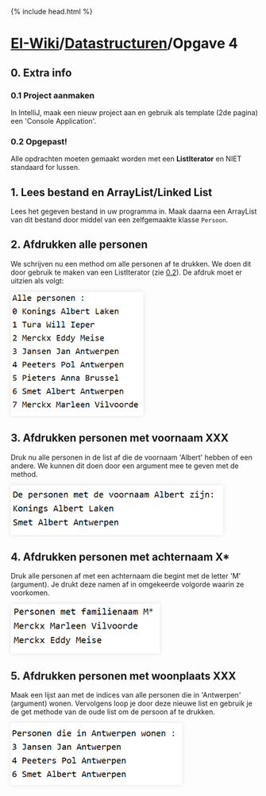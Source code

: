 {% include head.html %}
# [EI-Wiki](..)/[Datastructuren](Home)/Opgave 4
## 0. Extra info
### 0.1 Project aanmaken
In IntelliJ, maak een nieuw project aan en gebruik als template (2de pagina) een 'Console Application'.

### 0.2 Opgepast!
Alle opdrachten moeten gemaakt worden met een **ListIterator** en NIET standaard for lussen.

## 1. Lees bestand en ArrayList/Linked List
Lees het gegeven bestand in uw programma in. Maak daarna een ArrayList van dit bestand door middel van een zelfgemaakte klasse `Persoon`.

## 2. Afdrukken alle personen
We schrijven nu een method om alle personen af te drukken. We doen dit door gebruik te maken van een ListIterator (zie [0.2](#02-opgepast)). De afdruk moet er uitzien als volgt:

<img height="250px" src="media/opgave4/allepersonen.png" style="box-shadow: 0 0 10px rgba(0,0,0,0.1);">

## 3. Afdrukken personen met voornaam XXX
Druk nu alle personen in de list af die de voornaam 'Albert' hebben of een andere. We kunnen dit doen door een argument mee te geven met de method.

<img height="100px" src="media/opgave4/albert.png" style="box-shadow: 0 0 10px rgba(0,0,0,0.1);">

## 4. Afdrukken personen met achternaam X*
Druk alle personen af met een achternaam die begint met de letter 'M' (argument). Je drukt deze namen af in omgekeerde volgorde waarin ze voorkomen.

<img height="100px" src="media/opgave4/m.png" style="box-shadow: 0 0 10px rgba(0,0,0,0.1);">

## 5. Afdrukken personen met woonplaats XXX
Maak een lijst aan met de indices van alle personen die in 'Antwerpen' (argument) wonen.
Vervolgens loop je door deze nieuwe list en gebruik je de get methode van de oude list om de persoon af te drukken.

<img height="125px" src="media/opgave4/antwerpen.png" style="box-shadow: 0 0 10px rgba(0,0,0,0.1);">
